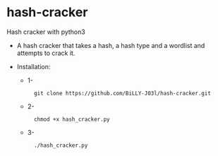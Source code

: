 # hash-cracker
Hash cracker with python3

- A hash cracker that takes a hash, a hash type and a wordlist and attempts to crack it.

- Installation:

    - 1-

            git clone https://github.com/BiLLY-J03l/hash-cracker.git

    - 2-
        
            chmod +x hash_cracker.py

    - 3-

            ./hash_cracker.py
